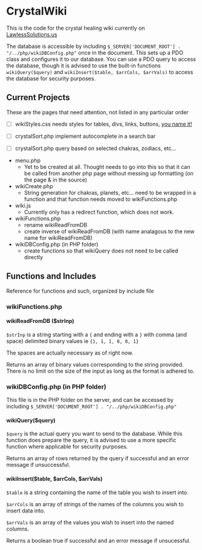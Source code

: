# CrystalWiki
This is the code for the crystal healing wiki currently on [LawlessSolutions.us](https://lawlesssolutions.us/wiki/wiki.php)

The database is accessible by including `$_SERVER['DOCUMENT_ROOT'] . "/../php/wikiDBConfig.php"` once in the document. This sets up a PDO class and configures it to our database. You can use a PDO query to access the database, though it is advised to use the built-in functions `wikiQuery($query)` and `wikiInsert($table, $arrCols, $arrVals)` to access the database for security purposes.

## Current Projects
These are the pages that need attention, not listed in any particular order

- [ ] wikiStyles.css needs styles for tables, divs, links, buttons, [you name it!](https://youtu.be/oB9FrK2jMs4)
- [ ] crystalSort.php implement autocomplete in a search bar
- [ ] crystalSort.php query based on selected chakras, zodiacs, etc...


- menu.php
  - Yet to be created at all. Thought needs to go into this so that it can be called from another php page without messing up formatting (on the page & in the source)
- wikiCreate.php
  - String generation for chakras, planets, etc... need to be wrapped in a function and that function needs moved to wikiFunctions.php
- wiki.js
  - Currently only has a redirect function, which does not work.
- wikiFunctions.php
  - rename wikiReadFromDB
  - create inverse of wikiReadFromDB (with name analagous to the new name for wikiReadFromDB)
- wikiDBConfig.php (in PHP folder)
  - create functions so that wikiQuery does not need to be called directly

## Functions and Includes
Reference for functions and such, organized by include file
### wikiFunctions.php

#### wikiReadFromDB ($strInp)
`$strInp` is a string starting with a `{` and ending with a `}` with comma (and space) delimited binary values ie `{1, 1, 1, 0, 0, 1}`

The spaces are actually necessary as of right now.

Returns an array of binary values corresponding to the string provided. There is no limit on the size of the input as long as the format is adhered to.

### wikiDBConfig.php (in PHP folder)
This file is in the PHP folder on the server, and can be accessed by including `$_SERVER['DOCUMENT_ROOT'] . "/../php/wikiDBConfig.php"`

#### wikiQuery($query)
`$query` is the actual query you want to send to the database. While this function does prepare the query, it is advised to use a more specific function where applicable for security purposes.

Returns an array of rows returned by the query if successful and an error message if unsuccessful.

#### wikiInsert($table, $arrCols, $arrVals)
`$table` is a string containing the name of the table you wish to insert into.

`$arrCols` is an array of strings of the names of the columns you wish to insert data into.

`$arrVals` is an array of the values you wish to insert into the named columns.

Returns a boolean true if successful and an error message if unsucessful.